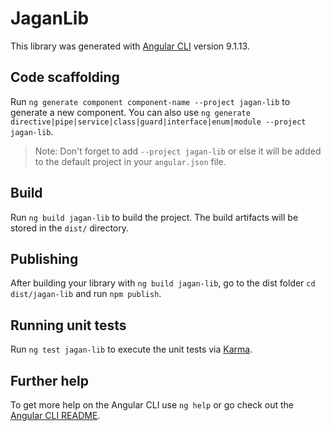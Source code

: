 # JaganLib

This library was generated with [Angular CLI](https://github.com/angular/angular-cli) version 9.1.13.

## Code scaffolding

Run `ng generate component component-name --project jagan-lib` to generate a new component. You can also use `ng generate directive|pipe|service|class|guard|interface|enum|module --project jagan-lib`.
> Note: Don't forget to add `--project jagan-lib` or else it will be added to the default project in your `angular.json` file. 

## Build

Run `ng build jagan-lib` to build the project. The build artifacts will be stored in the `dist/` directory.

## Publishing

After building your library with `ng build jagan-lib`, go to the dist folder `cd dist/jagan-lib` and run `npm publish`.

## Running unit tests

Run `ng test jagan-lib` to execute the unit tests via [Karma](https://karma-runner.github.io).

## Further help

To get more help on the Angular CLI use `ng help` or go check out the [Angular CLI README](https://github.com/angular/angular-cli/blob/master/README.md).
